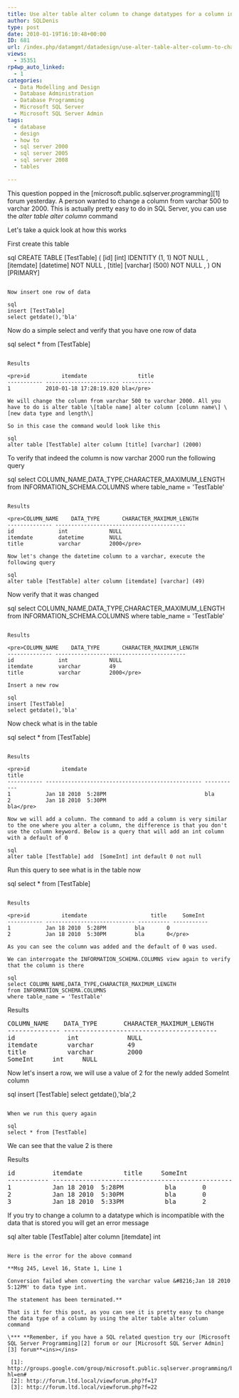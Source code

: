 ```yaml
---
title: Use alter table alter column to change datatypes for a column in SQL Server
author: SQLDenis
type: post
date: 2010-01-19T16:10:48+00:00
ID: 681
url: /index.php/datamgmt/datadesign/use-alter-table-alter-column-to-change-d/
views:
  - 35351
rp4wp_auto_linked:
  - 1
categories:
  - Data Modelling and Design
  - Database Administration
  - Database Programming
  - Microsoft SQL Server
  - Microsoft SQL Server Admin
tags:
  - database
  - design
  - how to
  - sql server 2000
  - sql server 2005
  - sql server 2008
  - tables

---
```

This question popped in the [microsoft.public.sqlserver.programming][1] forum yesterday. A person wanted to change a column from varchar 500 to varchar 2000. This is actually pretty easy to do in SQL Server, you can use the _alter table alter column_ command
  
Let's take a quick look at how this works
  
First create this table

sql
CREATE TABLE [TestTable] (
[id] [int] IDENTITY (1, 1) NOT NULL ,
[itemdate] [datetime] NOT NULL ,
[title] [varchar] (500) NOT NULL ,
) ON [PRIMARY]
```

Now insert one row of data

sql
insert [TestTable]
select getdate(),'bla'
```

Now do a simple select and verify that you have one row of data

sql
select * from [TestTable]
```

Results

<pre>id          itemdate                title
----------- ----------------------- ----------
1           2010-01-18 17:28:19.820 bla</pre>

We will change the column from varchar 500 to varchar 2000. All you have to do is alter table \[table name] alter column [column name\] \[new data type and length\]
  
So in this case the command would look like this

sql
alter table [TestTable] alter column [title] [varchar] (2000)
```

To verify that indeed the column is now varchar 2000 run the following query

sql
select COLUMN_NAME,DATA_TYPE,CHARACTER_MAXIMUM_LENGTH
from INFORMATION_SCHEMA.COLUMNS
where table_name = 'TestTable'
```

Results

<pre>COLUMN_NAME    DATA_TYPE       CHARACTER_MAXIMUM_LENGTH
-------------- -----------------------------------------
id              int             NULL
itemdate        datetime        NULL
title           varchar         2000</pre>

Now let's change the datetime column to a varchar, execute the following query

sql
alter table [TestTable] alter column [itemdate] [varchar] (49)
```

Now verify that it was changed

sql
select COLUMN_NAME,DATA_TYPE,CHARACTER_MAXIMUM_LENGTH
from INFORMATION_SCHEMA.COLUMNS
where table_name = 'TestTable'
```

Results

<pre>COLUMN_NAME    DATA_TYPE       CHARACTER_MAXIMUM_LENGTH
-------------- -----------------------------------------
id              int             NULL
itemdate        varchar         49
title           varchar         2000</pre>

Insert a new row

sql
insert [TestTable]
select getdate(),'bla'
```

Now check what is in the table

sql
select * from [TestTable]
```

Results

<pre>id          itemdate                                          title
----------- ------------------------------------------------- -----------
1           Jan 18 2010  5:28PM                               bla
2           Jan 18 2010  5:30PM                               bla</pre>

Now we will add a column. The command to add a column is very similar to the one where you alter a column, the difference is that you don't use the column keyword. Below is a query that will add an int column with a default of 0

sql
alter table [TestTable] add  [SomeInt] int default 0 not null
```

Run this query to see what is in the table now

sql
select * from [TestTable]
```

Results

<pre>id          itemdate                    title     SomeInt
----------- ---------------------------- ---------- -----------
1           Jan 18 2010  5:28PM         bla       0
2           Jan 18 2010  5:30PM         bla       0</pre>

As you can see the column was added and the default of 0 was used.

We can interrogate the INFORMATION_SCHEMA.COLUMNS view again to verify that the column is there

sql
select COLUMN_NAME,DATA_TYPE,CHARACTER_MAXIMUM_LENGTH
from INFORMATION_SCHEMA.COLUMNS
where table_name = 'TestTable'
```

Results

<pre>COLUMN_NAME    DATA_TYPE       CHARACTER_MAXIMUM_LENGTH
-------------- -----------------------------------------
id              int             NULL
itemdate        varchar         49
title           varchar         2000
SomeInt		int		NULL</pre>

Now let's insert a row, we will use a value of 2 for the newly added SomeInt column

sql
insert [TestTable]
select getdate(),'bla',2
```

When we run this query again

sql
select * from [TestTable]
```

We can see that the value 2 is there

Results

<pre>id          itemdate			title     SomeInt
----------- ------------------------------------------------- 
1           Jan 18 2010  5:28PM           bla       0
2           Jan 18 2010  5:30PM           bla       0
3           Jan 18 2010  5:33PM           bla       2</pre>

If you try to change a column to a datatype which is incompatible with the data that is stored you will get an error message

sql
alter table [TestTable] alter column [itemdate] int
```

Here is the error for the above command
  
**Msg 245, Level 16, State 1, Line 1
  
Conversion failed when converting the varchar value &#8216;Jan 18 2010 5:12PM' to data type int.
  
The statement has been terminated.**

That is it for this post, as you can see it is pretty easy to change the data type of a column by using the alter table alter column command

\*** **Remember, if you have a SQL related question try our [Microsoft SQL Server Programming][2] forum or our [Microsoft SQL Server Admin][3] forum**<ins></ins>

 [1]: http://groups.google.com/group/microsoft.public.sqlserver.programming/browse_thread/thread/91c5da9982cfb1cf?hl=en#
 [2]: http://forum.ltd.local/viewforum.php?f=17
 [3]: http://forum.ltd.local/viewforum.php?f=22